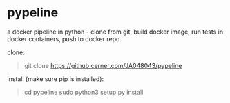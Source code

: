 # pypeline
a docker pipeline in python - clone from git, build docker image, run tests in docker containers, push to docker repo.

clone: 
>git clone https://github.cerner.com/JA048043/pypeline

install (make sure pip is installed): 
>cd pypeline
>sudo python3 setup.py install
                               


